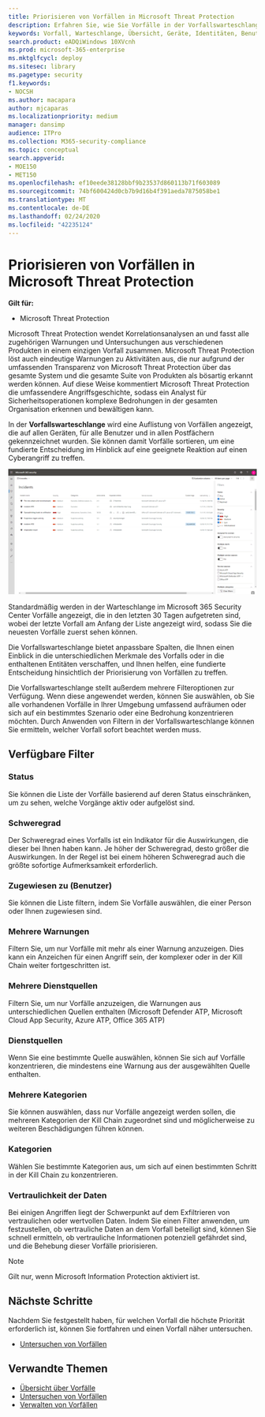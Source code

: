 ```yaml
---
title: Priorisieren von Vorfällen in Microsoft Threat Protection
description: Erfahren Sie, wie Sie Vorfälle in der Vorfallswarteschlange in Microsoft Threat Protection priorisieren können.
keywords: Vorfall, Warteschlange, Übersicht, Geräte, Identitäten, Benutzer, Postfach, E-Mail, Vorfälle
search.product: eADQiWindows 10XVcnh
ms.prod: microsoft-365-enterprise
ms.mktglfcycl: deploy
ms.sitesec: library
ms.pagetype: security
f1.keywords:
- NOCSH
ms.author: macapara
author: mjcaparas
ms.localizationpriority: medium
manager: dansimp
audience: ITPro
ms.collection: M365-security-compliance
ms.topic: conceptual
search.appverid:
- MOE150
- MET150
ms.openlocfilehash: ef10eede38128bbf9b23537d860113b71f603089
ms.sourcegitcommit: 74bf600424d0cb7b9d16b4f391aeda7875058be1
ms.translationtype: MT
ms.contentlocale: de-DE
ms.lasthandoff: 02/24/2020
ms.locfileid: "42235124"
---
```

# <a name="prioritize-incidents-in-microsoft-threat-protection"></a>Priorisieren von Vorfällen in Microsoft Threat Protection

**Gilt für:**
- Microsoft Threat Protection



Microsoft Threat Protection wendet Korrelationsanalysen an und fasst alle zugehörigen Warnungen und Untersuchungen aus verschiedenen Produkten in einem einzigen Vorfall zusammen. Microsoft Threat Protection löst auch eindeutige Warnungen zu Aktivitäten aus, die nur aufgrund der umfassenden Transparenz von Microsoft Threat Protection über das gesamte System und die gesamte Suite von Produkten als bösartig erkannt werden können. Auf diese Weise kommentiert Microsoft Threat Protection die umfassendere Angriffsgeschichte, sodass ein Analyst für Sicherheitsoperationen komplexe Bedrohungen in der gesamten Organisation erkennen und bewältigen kann.


In der **Vorfallswarteschlange** wird eine Auflistung von Vorfällen angezeigt, die auf allen Geräten, für alle Benutzer und in allen Postfächern gekennzeichnet wurden. Sie können damit Vorfälle sortieren, um eine fundierte Entscheidung im Hinblick auf eine geeignete Reaktion auf einen Cyberangriff zu treffen.


![Abbildung einer Vorfallswarteschlange](../../media/incidents-queue.png) 

Standardmäßig werden in der Warteschlange im Microsoft 365 Security Center Vorfälle angezeigt, die in den letzten 30 Tagen aufgetreten sind, wobei der letzte Vorfall am Anfang der Liste angezeigt wird, sodass Sie die neuesten Vorfälle zuerst sehen können.

Die Vorfallswarteschlange bietet anpassbare Spalten, die Ihnen einen Einblick in die unterschiedlichen Merkmale des Vorfalls oder in die enthaltenen Entitäten verschaffen, und Ihnen helfen, eine fundierte Entscheidung hinsichtlich der Priorisierung von Vorfällen zu treffen. 

Die Vorfallswarteschlange stellt außerdem mehrere Filteroptionen zur Verfügung. Wenn diese angewendet werden, können Sie auswählen, ob Sie alle vorhandenen Vorfälle in Ihrer Umgebung umfassend aufräumen oder sich auf ein bestimmtes Szenario oder eine Bedrohung konzentrieren möchten. Durch Anwenden von Filtern in der Vorfallswarteschlange können Sie ermitteln, welcher Vorfall sofort beachtet werden muss. 

## <a name="available-filters"></a>Verfügbare Filter

### <a name="status"></a>Status
Sie können die Liste der Vorfälle basierend auf deren Status einschränken, um zu sehen, welche Vorgänge aktiv oder aufgelöst sind.

### <a name="severity"></a>Schweregrad
Der Schweregrad eines Vorfalls ist ein Indikator für die Auswirkungen, die dieser bei Ihnen haben kann. Je höher der Schweregrad, desto größer die Auswirkungen. In der Regel ist bei einem höheren Schweregrad auch die größte sofortige Aufmerksamkeit erforderlich. 

### <a name="assigned-to-owner"></a>Zugewiesen zu (Benutzer)
Sie können die Liste filtern, indem Sie Vorfälle auswählen, die einer Person oder Ihnen zugewiesen sind.

### <a name="multiple-alerts"></a>Mehrere Warnungen 
Filtern Sie, um nur Vorfälle mit mehr als einer Warnung anzuzeigen. Dies kann ein Anzeichen für einen Angriff sein, der komplexer oder in der Kill Chain weiter fortgeschritten ist. 


### <a name="multiple-service-sources"></a>Mehrere Dienstquellen 
Filtern Sie, um nur Vorfälle anzuzeigen, die Warnungen aus unterschiedlichen Quellen enthalten (Microsoft Defender ATP, Microsoft Cloud App Security, Azure ATP, Office 365 ATP)
### <a name="service-sources"></a>Dienstquellen
Wenn Sie eine bestimmte Quelle auswählen, können Sie sich auf Vorfälle konzentrieren, die mindestens eine Warnung aus der ausgewählten Quelle enthalten. 

### <a name="multiple-categories"></a>Mehrere Kategorien 
Sie können auswählen, dass nur Vorfälle angezeigt werden sollen, die mehreren Kategorien der Kill Chain zugeordnet sind und möglicherweise zu weiteren Beschädigungen führen können. 

### <a name="categories"></a>Kategorien
Wählen Sie bestimmte Kategorien aus, um sich auf einen bestimmten Schritt in der Kill Chain zu konzentrieren.

### <a name="data-sensitivity"></a>Vertraulichkeit der Daten
Bei einigen Angriffen liegt der Schwerpunkt auf dem Exfiltrieren von vertraulichen oder wertvollen Daten. Indem Sie einen Filter anwenden, um festzustellen, ob vertrauliche Daten an dem Vorfall beteiligt sind, können Sie schnell ermitteln, ob vertrauliche Informationen potenziell gefährdet sind, und die Behebung dieser Vorfälle priorisieren.

>[!NOTE]
>Gilt nur, wenn Microsoft Information Protection aktiviert ist.


## <a name="next-steps"></a>Nächste Schritte
Nachdem Sie festgestellt haben, für welchen Vorfall die höchste Priorität erforderlich ist, können Sie fortfahren und einen Vorfall näher untersuchen.
- [Untersuchen von Vorfällen](investigate-incidents.md)


## <a name="related-topics"></a>Verwandte Themen
- [Übersicht über Vorfälle](incidents-overview.md)
- [Untersuchen von Vorfällen](investigate-incidents.md)
- [Verwalten von Vorfällen](manage-incidents.md)
